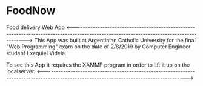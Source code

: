# FoodNow
Food delivery Web App
<---------------------------------------------------------------------------------------------------------------------------------------->
This App was built at Argentinian Catholic University for the final "Web Programming" exam on the date of 2/8/2019 by Computer Engineer student Exequiel Videla.

To see this App it requires the XAMMP program in order to lift it up on the localserver.
<---------------------------------------------------------------------------------------------------------------------------------------->
